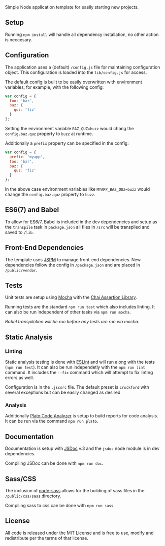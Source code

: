 Simple Node application template for easily starting new projects.

## Setup

Running `npm install` will handle all dependency installation, no other action 
is neccesary.

## Configuration

The application uses a (default) `/config.js` file for maintaining configuration 
object. This configuration is loaded into the `lib/config.js` for access.

The default config is built to be easily overwritten with environment variables, 
for example, with the following config:

```javascript
var config = {
  foo: 'bar',
  baz: {
    quz: 'fiz'
  }
};
```

Setting the environment variable `BAZ_QUZ=buzz` would chang the `config.baz.quz` 
property to `buzz` at runtime.

Additionally a `prefix` property can be specified in the config:

```javascript
var config = {
  prefix: 'myapp',
  foo: 'bar',
  baz: {
    quz: 'fiz'
  }
};
```

In the above case environment variables like `MYAPP_BAZ_QUZ=buzz` would change the 
`config.baz.quz` property to `buzz`.

## ES6(7) and Babel

To allow for ES6/7, Babel is included in the dev dependencies and setup as the 
`transpile` task in `package.json` all files in `/src` will be transpiled and 
saved to `/lib`.

## Front-End Dependencies

The template uses [JSPM](http://jspm.io/) to manage front-end dependencies. New 
dependencies follow the config in `/package.json` and are placed in `/public/vendor`.

## Tests

Unit tests are setup using [Mocha](http://mochajs.org/) with the [Chai Assertion 
Library](http://chaijs.com/).

Running tests are the standard `npm run test` which also includes linting. It 
can also be run independent of other tasks via `npm run mocha`.

*Babel transpilation will be run before any tests are run via mocha.*

## Static Analysis

### Linting

Static analysis testing is done with [ESLint](http://eslint.org/) 
and will run along with the tests (`npm run test`). It can also be run independetly
with the `npm run lint` command. It includes the `--fix` command which will attempt 
to fix linting errors as well.

Configuration is in the `.jscsrc` file. The default preset is `crockford` with 
several exceptions but can be easily changed as desired.

### Analysis

Additionally [Plato Code Analyzer](https://www.npmjs.com/package/plato) is setup 
to build reports for code analysis. It can be run via the command `npm run plato`.

## Documentation

Documentation is setup with [JSDoc](http://usejsdoc.org/) v.3 and the `jsdoc` 
node module is in dev dependencies.

Compiling JSDoc can be done with `npm run doc`.

## Sass/CSS

The inclusion of [node-sass](https://github.com/sass/node-sass) allows for the 
building of sass files in the `/public/css/sass` directory.

Compiling sass to css can be done with `npm run sass`

## License

All code is released under the MIT License and is free to use, modify and 
redistribute per the terms of that license.